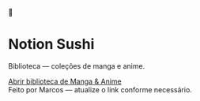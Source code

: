 <!doctype html>
<html lang="pt-BR">
<head>
  <meta charset="utf-8" />
  <meta name="viewport" content="width=device-width,initial-scale=1" />
  <title>Notion Sushi</title>
  <!-- Favicon: sushi emoji as inline SVG -->
  <link rel="icon" href="data:image/svg+xml;utf8,<svg xmlns='http://www.w3.org/2000/svg' viewBox='0 0 64 64'><text y='50%' font-size='48' text-anchor='middle' x='50%'>🍣</text></svg>">
</head>
<body>
  <main class="card">
    <div class="icon" aria-hidden>🍣</div>
    <h1>Notion Sushi</h1>
    <p>Biblioteca — coleções de manga e anime.</p>
    <a class="button" href="https://marcosdeobjunior.github.io/notion_sushi/biblioteca/manga-anime.html" target="_blank" rel="noopener">Abrir biblioteca de Manga & Anime</a>
    <footer>Feito por Marcos — atualize o link conforme necessário.</footer>
  </main>
</body>
</html>
